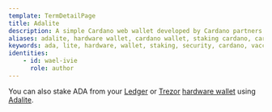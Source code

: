 ```yaml
---
template: TermDetailPage
title: Adalite
description: A simple Cardano web wallet developed by Cardano partners Vacuumlabs.
aliases: adalite, hardware wallet, cardano wallet, staking cardano, cardano staking, cardano hardware wallet, vaccumlabs, cryptocurrency wallet, Trezor wallet, Ledger wallet
keywords: ada, lite, hardware, wallet, staking, security, cardano, vaccumlabs, digital, currencies, cryptocurrency, crypto, Trezor, Ledger
identities: 
    - id: wael-ivie
      role: author
---
```


 You can also stake ADA from your [Ledger](https://www.ledger.com/) or [Trezor](https://trezor.io/) [hardware wallet](/en/terms/hardware-wallet.md) using [Adalite](https://adalite.io/).